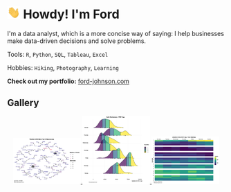#  <img src="https://raw.githubusercontent.com/ABSphreak/ABSphreak/master/gifs/Hi.gif" width="30px"> Howdy! I'm Ford

I'm a data analyst, which is a more concise way of saying: I help businesses make data-driven decisions and solve problems.

Tools: `R`, `Python`, `SQL`, `Tableau`, `Excel`

Hobbies: `Hiking`, `Photography`, `Learning`
<!--- WORK IN PROGRESS --->
**Check out my portfolio:** [ford-johnson.com](https://ford-johnson.com/)

Gallery
---
<p align= "center">
  <a href="https://github.com/bradfordjohnson/data-viz/blob/main/new-years-2023/r/02-analyze-resolutions.R"> 
  <img src="https://github.com/bradfordjohnson/bradfordjohnson/blob/main/images/data-viz/new-years-resolutions-v2.png" width="31%" /> 
    </a>
  <a href="https://github.com/bradfordjohnson/data-viz/blob/main/rfid-tags/r/02-analyze.R"> 
  <img src="https://github.com/bradfordjohnson/bradfordjohnson/blob/main/images/data-viz/daily-rfid-dist-v3.png" width="31%" /> 
    </a>
  <a href="https://github.com/bradfordjohnson/data-viz/blob/main/day-time-heatmap/r/02-analyze.R"> 
  <img src="https://github.com/bradfordjohnson/bradfordjohnson/blob/main/images/data-viz/weekly-heatmap-v4.png" width="31%" /> 
    </a>
 </p>
<!--- WORK IN PROGRESS --->
<!---📊 GitHub stats --->
<!--- --- --->
<!--- <p align= "center"> --->
 <!--- [![GitHub Streak](https://github-readme-streak-stats.herokuapp.com?user=bradfordjohnson&hide_border=true)](https://git.io/streak-stats) --->

 <!--- ![Metrics](/github-metrics.svg) --->
